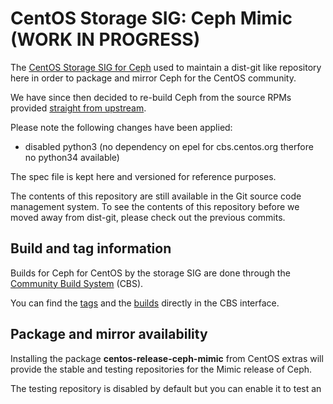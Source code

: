 CentOS Storage SIG: Ceph Mimic (WORK IN PROGRESS)
==============================
The [CentOS Storage SIG for Ceph](https://wiki.centos.org/SpecialInterestGroup/Storage/)
used to maintain a dist-git like repository here in order to package and mirror
Ceph for the CentOS community.

We have since then decided to re-build Ceph from the source RPMs provided
[straight from upstream](http://download.ceph.com/rpm-mimic/el7/SRPMS/).

Please note the following changes have been applied:
- disabled python3 (no dependency on epel for cbs.centos.org therfore no python34 available)

The spec file is kept here and versioned for reference purposes.

The contents of this repository are still available in the Git source code
management system.  To see the contents of this repository before we moved
away from dist-git, please check out the previous commits.

Build and tag information
-------------------------
Builds for Ceph for CentOS by the storage SIG are done through the
[Community Build System](https://wiki.centos.org/HowTos/CommunityBuildSystem) (CBS).

You can find the [tags](https://cbs.centos.org/koji/search?match=glob&type=tag&terms=storage7-ceph-jewel*)
and the [builds](https://cbs.centos.org/koji/packageinfo?packageID=534)
directly in the CBS interface.

Package and mirror availability
-------------------------------
Installing the package **centos-release-ceph-mimic** from CentOS extras will
provide the stable and testing repositories for the Mimic release of Ceph.

The testing repository is disabled by default but you can enable it to test an
